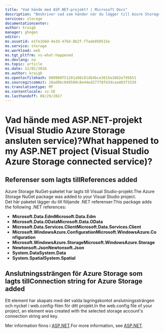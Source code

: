 ```yaml
---
title: "Vad hände med ASP.NET-projekt? | Microsoft Docs"
description: "Beskriver vad som händer när du lägger till Azure Storage till ett ASP.NET-projekt med Visual Studio anslutna tjänster"
services: storage
documentationcenter: 
author: kraigb
manager: ghogen
editor: 
ms.assetid: e1fe1b6d-4e3d-476d-8b2f-f7ade050515e
ms.service: storage
ms.workload: web
ms.tgt_pltfrm: vs-what-happened
ms.devlang: na
ms.topic: article
ms.date: 12/02/2016
ms.author: kraigb
ms.openlocfilehash: 680960f51201a98c81db4bce3615e1602e795651
ms.sourcegitcommit: 18ad9bc049589c8e44ed277f8f43dcaa483f3339
ms.translationtype: MT
ms.contentlocale: sv-SE
ms.lasthandoff: 08/29/2017
---
```

# <a name="what-happened-to-my-aspnet-project-visual-studio-azure-storage-connected-service"></a><span data-ttu-id="ff54d-104">Vad hände med ASP.NET-projekt (Visual Studio Azure Storage ansluten service)?</span><span class="sxs-lookup"><span data-stu-id="ff54d-104">What happened to my ASP.NET project (Visual Studio Azure Storage connected service)?</span></span>
## <a name="references-added"></a><span data-ttu-id="ff54d-105">Referenser som lagts till</span><span class="sxs-lookup"><span data-stu-id="ff54d-105">References added</span></span>
<span data-ttu-id="ff54d-106">Azure Storage NuGet-paketet har lagts till Visual Studio-projekt.</span><span class="sxs-lookup"><span data-stu-id="ff54d-106">The Azure Storage NuGet package was added to your Visual Studio project.</span></span>  
<span data-ttu-id="ff54d-107">Det här paketet lägger du till följande .NET referenser:</span><span class="sxs-lookup"><span data-stu-id="ff54d-107">This package adds the following .NET references:</span></span>

* <span data-ttu-id="ff54d-108">**Microsoft.Data.Edm**</span><span class="sxs-lookup"><span data-stu-id="ff54d-108">**Microsoft.Data.Edm**</span></span>
* <span data-ttu-id="ff54d-109">**Microsoft.Data.OData**</span><span class="sxs-lookup"><span data-stu-id="ff54d-109">**Microsoft.Data.OData**</span></span>
* <span data-ttu-id="ff54d-110">**Microsoft.Data.Services.Client**</span><span class="sxs-lookup"><span data-stu-id="ff54d-110">**Microsoft.Data.Services.Client**</span></span>
* <span data-ttu-id="ff54d-111">**Microsoft.WindowsAzure.Configuration**</span><span class="sxs-lookup"><span data-stu-id="ff54d-111">**Microsoft.WindowsAzure.Configuration**</span></span>
* <span data-ttu-id="ff54d-112">**Microsoft.WindowsAzure.Storage**</span><span class="sxs-lookup"><span data-stu-id="ff54d-112">**Microsoft.WindowsAzure.Storage**</span></span>
* <span data-ttu-id="ff54d-113">**Newtonsoft.Json**</span><span class="sxs-lookup"><span data-stu-id="ff54d-113">**Newtonsoft.Json**</span></span>
* <span data-ttu-id="ff54d-114">**System.Data**</span><span class="sxs-lookup"><span data-stu-id="ff54d-114">**System.Data**</span></span>
* <span data-ttu-id="ff54d-115">**System.Spatial**</span><span class="sxs-lookup"><span data-stu-id="ff54d-115">**System.Spatial**</span></span>

## <a name="connection-string-for-azure-storage-added"></a><span data-ttu-id="ff54d-116">Anslutningssträngen för Azure Storage som lagts till</span><span class="sxs-lookup"><span data-stu-id="ff54d-116">Connection string for Azure Storage added</span></span>
<span data-ttu-id="ff54d-117">Ett element har skapats med det valda lagringskontot anslutningssträngen och nyckel i web.config-filen för ditt projekt.</span><span class="sxs-lookup"><span data-stu-id="ff54d-117">In the web.config file of your project, an element was created with the selected storage account's connection string and key.</span></span>

<span data-ttu-id="ff54d-118">Mer information finns i [ASP.NET](http://www.asp.net).</span><span class="sxs-lookup"><span data-stu-id="ff54d-118">For more information, see [ASP.NET](http://www.asp.net).</span></span>

